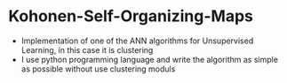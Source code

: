 # Kohonen-Self-Organizing-Maps
- Implementation of one of the ANN algorithms for Unsupervised Learning, in this case it is clustering
- I use python programming language and write the algorithm as simple as possible without use clustering moduls
